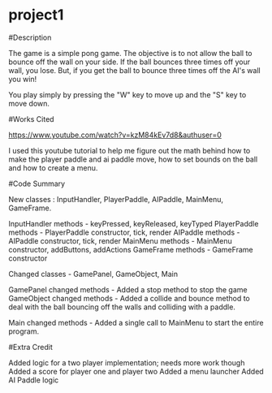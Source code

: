 # project1

#Description

The game is a simple pong game. The objective is to not allow the ball to bounce off the wall on your side. If the ball bounces three times off your wall, you lose. But, if you get the ball to bounce three times off the AI's wall you win!

You play simply by pressing the "W" key to move up and the "S" key to move down.

#Works Cited

https://www.youtube.com/watch?v=kzM84kEv7d8&authuser=0

I used this youtube tutorial to help me figure out the math behind how to make the player paddle and ai paddle move, how to set bounds on the ball and how to create a menu. 

#Code Summary

New classes : InputHandler, PlayerPaddle, AIPaddle, MainMenu, GameFrame.

InputHandler methods - keyPressed, keyReleased, keyTyped
PlayerPaddle methods - PlayerPaddle constructor, tick, render
AIPaddle methods - AIPaddle constructor, tick, render
MainMenu methods - MainMenu constructor, addButtons, addActions
GameFrame methods - GameFrame constructor

Changed classes - GamePanel, GameObject, Main

GamePanel changed methods - Added a stop method to stop the game
GameObject changed methods - Added a collide and bounce method to deal with the ball bouncing off the walls and colliding                                 with a paddle.

Main changed methods - Added a single call to MainMenu to start the entire program.

#Extra Credit

Added logic for a two player implementation; needs more work though
Added a score for player one and player two
Added a menu launcher
Added AI Paddle logic
